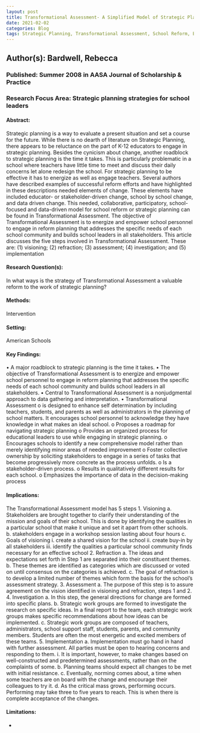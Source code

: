 ```yaml
---
layout: post
title: Transformational Assessment- A Simplified Model of Strategic Planning
date: 2021-02-02
categories: Blog
tags: Strategic Planning, Transformational Assessment, School Reform, Educational Leadership, Change
---
```


## Author(s): Bardwell, Rebecca

### Published: Summer 2008 in AASA Journal of Scholarship & Practice

### Research Focus Area: Strategic planning strategies for school leaders

#### Abstract:
Strategic planning is a way to evaluate a present situation and set a course for the future. While there is no dearth of literature on Strategic Planning, there appears to be reluctance on the part of K-12 educators to engage in strategic planning. Besides the cynicism about change, another roadblock to strategic planning is the time it takes. This is particularly problematic in a school where teachers have little time to meet and discuss their daily concerns let alone redesign the school. For strategic planning to be effective it has to energize as well as engage teachers. Several authors have described examples of successful reform efforts and have highlighted in these descriptions needed elements of change. These elements have included educator- or stakeholder-driven change, school by school change, and data driven change. This needed, collaborative, participatory, school-focused and data-driven model for school reform or strategic planning can be found in Transformational Assessment. The objective of Transformational Assessment is to energize and empower school personnel to engage in reform planning that addresses the specific needs of each school community and builds school leaders in all stakeholders. This article discusses the five steps involved in Transformational Assessment. These are: (1) visioning; (2) refraction; (3) assessment; (4) investigation; and (5) implementation


#### Research Question(s):
In what ways is the strategy of Transformational Assessment a valuable reform to the work of strategic planning?


#### Methods:
Intervention


#### Setting:
American Schools


#### Key Findings:
• A major roadblock to strategic planning is the time it takes. • The objective of Transformational Assessment is to energize and empower school personnel to engage in reform planning that addresses the specific needs of each school community and builds school leaders in all stakeholders. • Central to Transformational Assessment is a nonjudgmental approach to data gathering and interpretation. • Transformational Assessment o is designed to enhance self determination by including teachers, students, and parents as well as administrators in the planning of school matters. It encourages school personnel to acknowledge they have knowledge in what makes an ideal school. o Proposes a roadmap for navigating strategic planning o Provides an organized process for educational leaders to use while engaging in strategic planning. o Encourages schools to identify a new comprehensive model rather than merely identifying minor areas of needed improvement o Foster collective ownership by soliciting stakeholders to engage in a series of tasks that become progressively more concrete as the process unfolds. o Is a stakeholder-driven process. o Results in qualitatively different results for each school. o Emphasizes the importance of data in the decision-making process 


#### Implications:
The Transformational Assessment model has 5 steps 1. Visioning a. Stakeholders are brought together to clarify their understanding of the mission and goals of their school. This is done by identifying the qualities in a particular school that make it unique and set it apart from other schools. b. stakeholders engage in a workshop session lasting about four hours c. Goals of visioning i. create a shared vision for the school ii. create buy-in by all stakeholders iii. identify the qualities a particular school community finds necessary for an effective school 2. Refraction a. The ideas and expectations set forth in Step 1 are separated into their constituent themes. b. These themes are identified as categories which are discussed or voted on until consensus on the categories is achieved. c. The goal of refraction is to develop a limited number of themes which form the basis for the school’s assessment strategy. 3. Assessment a. The purpose of this step is to assure agreement on the vision identified in visioning and refraction, steps 1 and 2.  4. Investigation a. In this step, the general directions for change are formed into specific plans. b. Strategic work groups are formed to investigate the research on specific ideas. In a final report to the team, each strategic work groups makes specific recommendations about how ideas can be implemented. c. Strategic work groups are composed of teachers, administrators, school support staff, students, parents, and community members. Students are often the most energetic and excited members of these teams. 5. Implementation a. Implementation must go hand in hand with further assessment. All parties must be open to hearing concerns and responding to them. i. It is important, however, to make changes based on well-constructed and predetermined assessments, rather than on the complaints of some. b. Planning teams should expect all changes to be met with initial resistance. c. Eventually, norming comes about, a time when some teachers are on board with the change and encourage their colleagues to try it. d. As the critical mass grows, performing occurs. Performing may take three to five years to reach. This is when there is complete acceptance of the changes. 


#### Limitations:
-


